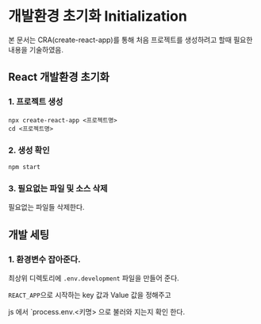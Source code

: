 # 개발환경 초기화 Initialization

본 문서는 CRA(create-react-app)를 통해 처음 프로젝트를 생성하려고 할때 필요한 내용을 기술하였음.

## React 개발환경 초기화

### 1. 프로젝트 생성

```
npx create-react-app <프로젝트명>
cd <프로젝트명>
```

### 2. 생성 확인

```
npm start
```

### 3. 필요없는 파일 및 소스 삭제

필요없는 파일들 삭제한다.



## 개발 세팅

### 1. 환경변수 잡아준다.

최상위 디렉토리에 ```.env.development``` 파일을 만들어 준다.

```REACT_APP```으로 시작하는 key 값과 Value 값을 정해주고

js 에서 `process.env.<키명> 으로 불러와 지는지 확인 한다.





